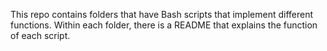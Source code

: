 This repo contains folders that have Bash scripts that implement different functions. Within each folder, there is a README that explains the function of each script.
